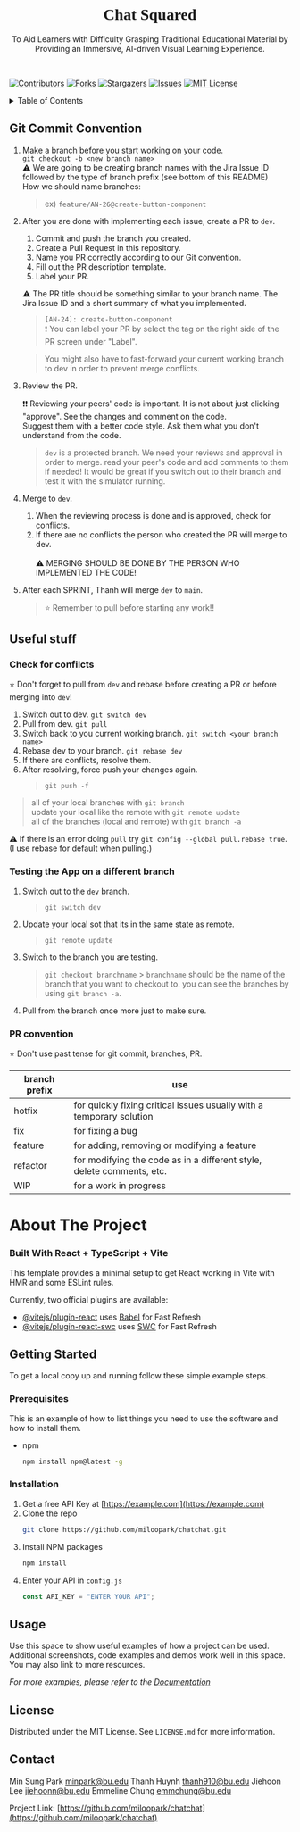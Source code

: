 <!-- PROJECT LOGO -->
<h1 align="center" style="font-family:verdana">Chat Squared</h1>
  <p align="center">
    To Aid Learners with Difficulty Grasping Traditional Educational Material by Providing an Immersive, AI-driven Visual Learning Experience.
  </p>
</div>

<div>&nbsp;&nbsp;</div>

<!-- PROJECT SHIELDS -->
<!--
*** I'm using markdown "reference style" links for readability.
*** Reference links are enclosed in brackets [ ] instead of parentheses ( ).
*** See the bottom of this document for the declaration of the reference variables
*** for contributors-url, forks-url, etc. This is an optional, concise syntax you may use.
*** https://www.markdownguide.org/basic-syntax/#reference-style-links
-->

[![Contributors][contributors-shield]][contributors-url]
[![Forks][forks-shield]][forks-url]
[![Stargazers][stars-shield]][stars-url]
[![Issues][issues-shield]][issues-url]
[![MIT License][license-shield]][license-url]

<!-- TABLE OF CONTENTS -->
<details>
  <summary>Table of Contents</summary>
  <ol>
    <li> <a href="#git-commit-convention">Git Commit Convention</a> </li>
    <li>
      <a href="#about-the-project">About The Project</a>
      <ul>
        <li><a href="#built-with">Built With</a></li>
      </ul>
    </li>
    <li>
      <a href="#getting-started">Getting Started</a>
      <ul>
        <li><a href="#prerequisites">Prerequisites</a></li>
        <li><a href="#installation">Installation</a></li>
      </ul>
    </li>
    <li><a href="#usage">Usage</a></li>
    <li><a href="#license">License</a></li>
    <li><a href="#contact">Contact</a></li>
    <li><a href="#acknowledgments">Acknowledgments</a></li>
  </ol>
</details>

<!-- GIT CONVENTION -->

## Git Commit Convention

1. Make a branch before you start working on your code. <br>
   `git checkout -b <new branch name>` <br>
   ⚠️ We are going to be creating branch names with the Jira Issue ID followed by the type of branch prefix (see bottom of this README) <br>
   How we should name branches:
   > ex) `feature/AN-26@create-button-component`
2. After you are done with implementing each issue, create a PR to `dev`.

   1. Commit and push the branch you created.
   2. Create a Pull Request in this repository.
   3. Name you PR correctly according to our Git convention.
   4. Fill out the PR description template.
   5. Label your PR.

   ⚠️ The PR title should be something similar to your branch name. The Jira Issue ID and a short summary of what you implemented. <br>

   > `[AN-24]: create-button-component` <br>
   > ❗ You can label your PR by select the tag on the right side of the PR screen under "Label". <br>

   > You might also have to fast-forward your current working branch to dev in order to prevent merge conflicts.

3. Review the PR.

   ❗❗ Reviewing your peers' code is important. It is not about just clicking "approve". See the changes and comment on the code. <br>
   Suggest them with a better code style. Ask them what you don't understand from the code.

   > `dev` is a protected branch. We need your reviews and approval in order to merge.
   > read your peer's code and add comments to them if needed!
   > It would be great if you switch out to their branch and test it with the simulator running.

4. Merge to `dev`.

   1. When the reviewing process is done and is approved, check for conflicts. <br>
   2. If there are no conflicts the person who created the PR will merge to dev. <br><br>
      ⚠️ MERGING SHOULD BE DONE BY THE PERSON WHO IMPLEMENTED THE CODE!

5. After each SPRINT, Thanh will merge `dev` to `main`.
   > ⭐ Remember to pull before starting any work!!

## Useful stuff

### Check for confilcts

⭐ Don't forget to pull from `dev` and rebase before creating a PR or before merging into `dev`!<br>

1.  Switch out to dev. `git switch dev`
2.  Pull from dev. `git pull`
3.  Switch back to you current working branch. `git switch <your branch name>`
4.  Rebase dev to your branch. `git rebase dev`
5.  If there are conflicts, resolve them.
6.  After resolving, force push your changes again.
    > `git push -f`

> all of your local branches with `git branch` <br>
> update your local like the remote with `git remote update` <br>
> all of the branches (local and remote) with `git branch -a` <br>

⚠️ If there is an error doing `pull` try `git config --global pull.rebase true`. <br>
(I use rebase for default when pulling.)

### Testing the App on a different branch

1. Switch out to the `dev` branch.
   > `git switch dev`
2. Update your local sot that its in the same state as remote.
   > `git remote update`
3. Switch to the branch you are testing.
   > `git checkout branchname` > `branchname` should be the name of the branch that you want to checkout to.
   > you can see the branches by using `git branch -a`.
4. Pull from the branch once more just to make sure.

### PR convention

⭐ Don't use past tense for git commit, branches, PR.

| branch prefix | use                                                                   |
| ------------- | --------------------------------------------------------------------- |
| hotfix        | for quickly fixing critical issues usually with a temporary solution  |
| fix           | for fixing a bug                                                      |
| feature       | for adding, removing or modifying a feature                           |
| refactor      | for modifying the code as in a different style, delete comments, etc. |
| WIP           | for a work in progress                                                |

<!-- ABOUT THE PROJECT -->

# About The Project

### Built With React + TypeScript + Vite

This template provides a minimal setup to get React working in Vite with HMR and some ESLint rules.

Currently, two official plugins are available:

- [@vitejs/plugin-react](https://github.com/vitejs/vite-plugin-react/blob/main/packages/plugin-react/README.md) uses [Babel](https://babeljs.io/) for Fast Refresh
- [@vitejs/plugin-react-swc](https://github.com/vitejs/vite-plugin-react-swc) uses [SWC](https://swc.rs/) for Fast Refresh

<!-- GETTING STARTED -->

## Getting Started

To get a local copy up and running follow these simple example steps.

### Prerequisites

This is an example of how to list things you need to use the software and how to install them.

- npm
  ```sh
  npm install npm@latest -g
  ```

### Installation

1. Get a free API Key at [https://example.com](https://example.com)
2. Clone the repo
   ```sh
   git clone https://github.com/miloopark/chatchat.git
   ```
3. Install NPM packages
   ```sh
   npm install
   ```
4. Enter your API in `config.js`
   ```js
   const API_KEY = "ENTER YOUR API";
   ```

<!-- USAGE EXAMPLES -->

## Usage

Use this space to show useful examples of how a project can be used. Additional screenshots, code examples and demos work well in this space. You may also link to more resources.

_For more examples, please refer to the [Documentation](https://example.com)_

<!-- LICENSE -->

## License

Distributed under the MIT License. See `LICENSE.md` for more information.

<!-- CONTACT -->

## Contact

Min Sung Park minpark@bu.edu
Thanh Huynh thanh910@bu.edu
Jiehoon Lee jiehoonn@bu.edu
Emmeline Chung emmchung@bu.edu

Project Link: [https://github.com/miloopark/chatchat](https://github.com/miloopark/chatchat)

<!-- MARKDOWN LINKS & IMAGES -->
<!-- https://www.markdownguide.org/basic-syntax/#reference-style-links -->

[contributors-shield]: https://img.shields.io/github/contributors/miloopark/chatchat.svg?style=for-the-badge
[contributors-url]: https://github.com/miloopark/chatchat/graphs/contributors
[forks-shield]: https://img.shields.io/github/forks/miloopark/chatchat.svg?style=for-the-badge
[forks-url]: https://github.com/miloopark/chatchat/network/members
[stars-shield]: https://img.shields.io/github/stars/miloopark/chatchat.svg?style=for-the-badge
[stars-url]: https://github.com/miloopark/chatchat/stargazers
[issues-shield]: https://img.shields.io/github/issues/miloopark/chatchat.svg?style=for-the-badge
[issues-url]: https://github.com/miloopark/chatchat/issues
[license-shield]: https://img.shields.io/github/license/miloopark/chatchat.svg?style=for-the-badge
[license-url]: https://github.com/miloopark/chatchat/LICENSE.md
[linkedin-shield]: https://img.shields.io/badge/-LinkedIn-black.svg?style=for-the-badge&logo=linkedin&colorB=555
[linkedin-url]: https://linkedin.com/in/miloopark
[product-screenshot]: images/screenshot.png
[Next.js]: https://img.shields.io/badge/next.js-000000?style=for-the-badge&logo=nextdotjs&logoColor=white
[Next-url]: https://nextjs.org/
[React.js]: https://img.shields.io/badge/React-20232A?style=for-the-badge&logo=react&logoColor=61DAFB
[React-url]: https://reactjs.org/
[Vue.js]: https://img.shields.io/badge/Vue.js-35495E?style=for-the-badge&logo=vuedotjs&logoColor=4FC08D
[Vue-url]: https://vuejs.org/
[Angular.io]: https://img.shields.io/badge/Angular-DD0031?style=for-the-badge&logo=angular&logoColor=white
[Angular-url]: https://angular.io/
[Svelte.dev]: https://img.shields.io/badge/Svelte-4A4A55?style=for-the-badge&logo=svelte&logoColor=FF3E00
[Svelte-url]: https://svelte.dev/
[Laravel.com]: https://img.shields.io/badge/Laravel-FF2D20?style=for-the-badge&logo=laravel&logoColor=white
[Laravel-url]: https://laravel.com
[Bootstrap.com]: https://img.shields.io/badge/Bootstrap-563D7C?style=for-the-badge&logo=bootstrap&logoColor=white
[Bootstrap-url]: https://getbootstrap.com
[JQuery.com]: https://img.shields.io/badge/jQuery-0769AD?style=for-the-badge&logo=jquery&logoColor=white
[JQuery-url]: https://jquery.com
